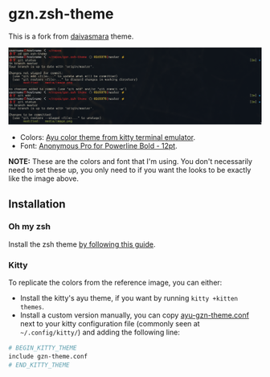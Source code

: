 # gzn.zsh-theme

This is a fork from [daivasmara](https://github.com/Daivasmara/daivasmara.zsh-theme) theme.

![img](./media/image.png)

* Colors: [Ayu color theme from kitty terminal emulator](https://github.com/dexpota/kitty-themes?tab=readme-ov-file#ayu).
* Font: [Anonymous Pro for Powerline Bold - 12pt](https://github.com/powerline/fonts).

**NOTE:** These are the colors and font that I'm using. You don't necessarily need to set these up, you only need to if you want the looks to be exactly like the image above.

## Installation

### Oh my zsh

Install the zsh theme [by following this guide](https://github.com/ohmyzsh/ohmyzsh/wiki/Customization#overriding-and-adding-themes).

### Kitty

To replicate the colors from the reference image, you can either:

* Install the kitty's ayu theme, if you want by running `kitty +kitten themes`.  
* Install a custom version manually, you can copy [ayu-gzn-theme.conf](./ayu-gzn-theme.conf)
next to your kitty configuration file (commonly seen at `~/.config/kitty/`) and
adding the following line:

```bash
# BEGIN_KITTY_THEME
include gzn-theme.conf
# END_KITTY_THEME
```
